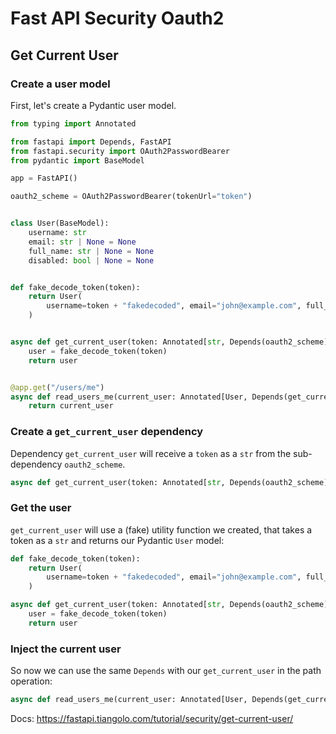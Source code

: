 # Fast API Security Oauth2

## Get Current User

### Create a user model

First, let's create a Pydantic user model.

```py
from typing import Annotated

from fastapi import Depends, FastAPI
from fastapi.security import OAuth2PasswordBearer
from pydantic import BaseModel

app = FastAPI()

oauth2_scheme = OAuth2PasswordBearer(tokenUrl="token")


class User(BaseModel):
    username: str
    email: str | None = None
    full_name: str | None = None
    disabled: bool | None = None


def fake_decode_token(token):
    return User(
        username=token + "fakedecoded", email="john@example.com", full_name="John Doe"
    )


async def get_current_user(token: Annotated[str, Depends(oauth2_scheme)]):
    user = fake_decode_token(token)
    return user


@app.get("/users/me")
async def read_users_me(current_user: Annotated[User, Depends(get_current_user)]):
    return current_user
```

### Create a `get_current_user` dependency

Dependency `get_current_user` will receive a `token` as a `str` from the sub-dependency `oauth2_scheme`.

```py
async def get_current_user(token: Annotated[str, Depends(oauth2_scheme)]):
```

### Get the user

`get_current_user` will use a (fake) utility function we created, that takes a token as a `str` and returns our Pydantic `User` model:

```py
def fake_decode_token(token):
    return User(
        username=token + "fakedecoded", email="john@example.com", full_name="John Doe"
    )

async def get_current_user(token: Annotated[str, Depends(oauth2_scheme)]):
    user = fake_decode_token(token)
    return user
```

### Inject the current user

So now we can use the same `Depends` with our `get_current_user` in the path operation:

```py
async def read_users_me(current_user: Annotated[User, Depends(get_current_user)]):
```

Docs: <https://fastapi.tiangolo.com/tutorial/security/get-current-user/>

